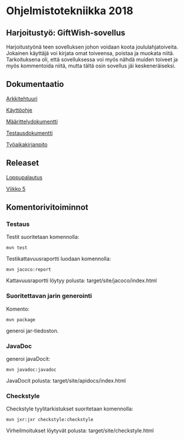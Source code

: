 

# Ohjelmistotekniikka 2018  
## Harjoitustyö: GiftWish-sovellus

Harjoitustyönä teen sovelluksen johon voidaan koota joululahjatoiveita. Jokainen käyttäjä voi kirjata omat toiveensa, poistaa ja muokata niitä. Tarkoituksena oli, että sovelluksessa voi myös nähdä muiden toiveet ja myös kommentoida niitä, mutta tältä osin sovellus jäi keskeneräiseksi. 

## Dokumentaatio
[Arkkitehtuuri](https://github.com/NooraVino/ot-harjoitustyo/blob/master/GiftWish/Dokumentointi/Arkkitehtuuri.md) 

[Käyttöohje](https://github.com/NooraVino/ot-harjoitustyo/blob/master/GiftWish/Dokumentointi/K%C3%A4ytt%C3%B6ohje.md)

[Määrittelydokumentti](https://github.com/NooraVino/ot-harjoitustyo/blob/master/GiftWish/Dokumentointi/M%C3%A4%C3%A4rittelydokumentti.md)

[Testausdokumentti](https://github.com/NooraVino/ot-harjoitustyo/blob/master/GiftWish/Dokumentointi/Testausdokumentti.md)

[Työaikakirjanpito](https://github.com/NooraVino/ot-harjoitustyo/blob/master/GiftWish/Dokumentointi/Ty%C3%B6aikakirjanpito.md)


## Releaset 

[Loppupalautus](https://github.com/NooraVino/ot-harjoitustyo/releases/tag/Loppupalautus1)

[Viikko 5](https://github.com/NooraVino/ot-harjoitustyo/releases)

## Komentorivitoiminnot

### Testaus

Testit suoritetaan komennolla:
```
mvn test
```
Testikattavuusraportti luodaan komennolla:
```
mvn jacoco:report
```
Kattavuusraportti löytyy polusta:  target/site/jacoco/index.html

### Suoritettavan jarin generointi

Komento:
```
mvn package
```
generoi jar-tiedoston. 

### JavaDoc
generoi javaDocit:
```
mvn javadoc:javadoc
```

JavaDocit polusta: target/site/apidocs/index.html
### Checkstyle
Checkstyle tyylitarkistukset suoritetaan komennolla:

```
mvn jxr:jxr checkstyle:checkstyle
```
Virheilmoitukset löytyvät polusta: target/site/checkstyle.html
